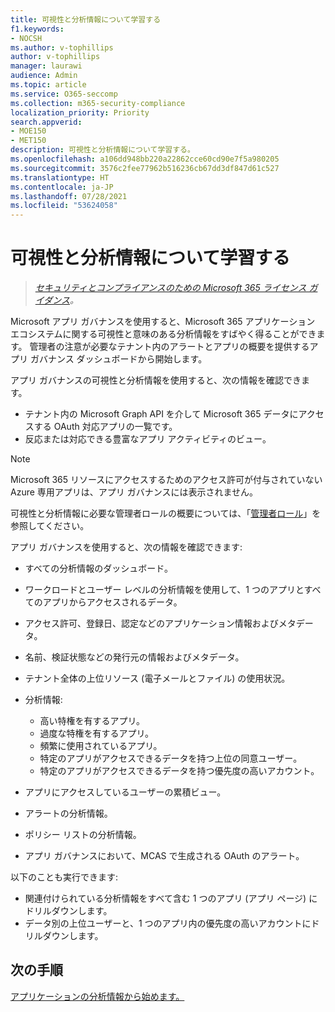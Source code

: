 ```yaml
---
title: 可視性と分析情報について学習する
f1.keywords:
- NOCSH
ms.author: v-tophillips
author: v-tophillips
manager: laurawi
audience: Admin
ms.topic: article
ms.service: O365-seccomp
ms.collection: m365-security-compliance
localization_priority: Priority
search.appverid:
- MOE150
- MET150
description: 可視性と分析情報について学習する。
ms.openlocfilehash: a106dd948bb220a22862cce60cd90e7f5a980205
ms.sourcegitcommit: 3576c2fee77962b516236cb67dd3df847d61c527
ms.translationtype: HT
ms.contentlocale: ja-JP
ms.lasthandoff: 07/28/2021
ms.locfileid: "53624058"
---
```

# <a name="learn-about-visibility-and-insights"></a>可視性と分析情報について学習する

>*[セキュリティとコンプライアンスのための Microsoft 365 ライセンス ガイダンス](https://aka.ms/ComplianceSD)。*

Microsoft アプリ ガバナンスを使用すると、Microsoft 365 アプリケーション エコシステムに関する可視性と意味のある分析情報をすばやく得ることができます。 管理者の注意が必要なテナント内のアラートとアプリの概要を提供するアプリ ガバナンス ダッシュボードから開始します。

アプリ ガバナンスの可視性と分析情報を使用すると、次の情報を確認できます。

- テナント内の Microsoft Graph API を介して Microsoft 365 データにアクセスする OAuth 対応アプリの一覧です。
- 反応または対応できる豊富なアプリ アクティビティのビュー。

>[!Note]
>Microsoft 365 リソースにアクセスするためのアクセス許可が付与されていない Azure 専用アプリは、アプリ ガバナンスには表示されません。
>

可視性と分析情報に必要な管理者ロールの概要については、「[管理者ロール](app-governance-get-started.md#administrator-roles)」を参照してください。

アプリ ガバナンスを使用すると、次の情報を確認できます:

- すべての分析情報のダッシュボード。
- ワークロードとユーザー レベルの分析情報を使用して、1 つのアプリとすべてのアプリからアクセスされるデータ。
- アクセス許可、登録日、認定などのアプリケーション情報およびメタデータ。
- 名前、検証状態などの発行元の情報およびメタデータ。
- テナント全体の上位リソース (電子メールとファイル) の使用状況。
- 分析情報:

  - 高い特権を有するアプリ。
  - 過度な特権を有するアプリ。
  - 頻繁に使用されているアプリ。
  - 特定のアプリがアクセスできるデータを持つ上位の同意ユーザー。
  - 特定のアプリがアクセスできるデータを持つ優先度の高いアカウント。

- アプリにアクセスしているユーザーの累積ビュー。
- アラートの分析情報。
- ポリシー リストの分析情報。
<!--
- Policies created in MCAS in the app governance portal.
-->
- アプリ ガバナンスにおいて、MCAS で生成される OAuth のアラート。

以下のことも実行できます:

- 関連付けられている分析情報をすべて含む 1 つのアプリ (アプリ ページ) にドリルダウンします。
- データ別の上位ユーザーと、1 つのアプリ内の優先度の高いアカウントにドリルダウンします。

## <a name="next-step"></a>次の手順

[アプリケーションの分析情報から始めます。](app-governance-visibility-insights-get-started.md)
